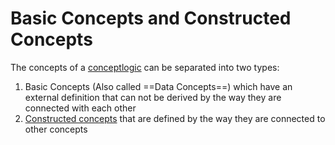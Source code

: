 # Basic Concepts and Constructed Concepts

The concepts of a [conceptlogic](conceptlogic.md) can be separated into two types:
1) Basic Concepts (Also called ==Data Concepts==) which have an external definition that can not be derived by the way they are connected with each other
2) [Constructed concepts](constructed-concepts.md) that are defined by the way they are connected to other concepts